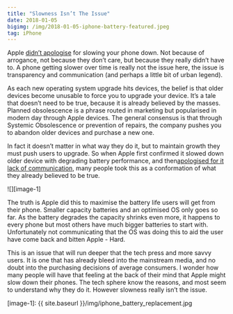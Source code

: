 ```yaml
---
title: "Slowness Isn’t The Issue"
date: 2018-01-05
bigimg: /img/2018-01-05-iphone-battery-featured.jpeg
tag: iPhone
---
```

Apple [didn’t apologise][1] for slowing your phone down. Not because of arrogance, not because they don’t care, but because they really didn’t have to. A phone getting slower over time is really not the issue here, the issue is transparency and communication (and perhaps a little bit of urban legend).

As each new operating system upgrade hits devices, the belief is that older devices become unusable to force you to upgrade your device. It’s a tale that doesn’t need to be true, because it is already believed by the masses. Planned obsolescence is a phrase routed in marketing but popularised in modern day through Apple devices. The general consensus is that through Systemic Obsolescence or prevention of repairs, the company pushes you to abandon older devices and purchase a new one.

In fact it doesn’t matter in what way they do it, but to maintain growth they must push users to upgrade. So when Apple first confirmed it slowed down older device with degrading battery performance, and then[apologised for it lack of communication][2], many people took this as a conformation of what they already believed to be true.

![][image-1]

The truth is Apple did this to maximise the battery life users will get from their phone. Smaller capacity batteries and an optimised OS only goes so far. As the battery degrades the capacity shrinks even more, it happens to every phone but most others have much bigger batteries to start with. Unfortunately not communicating that the OS was doing this to aid the user have come back and bitten Apple - Hard.

This is an issue that will run deeper that the tech press and more savvy users. It is one that has already bleed into the mainstream media, and no doubt into the purchasing decisions of average consumers. I wonder how many people will have that feeling at the back of their mind that Apple might slow down their phones. The tech sphere know the reasons, and most seem to understand why they do it. However slowness really isn’t the issue.

[1]:	https://www.imore.com/why-apple-slows-down-old-iphone-models
[2]:	https://www.apple.com/iphone-battery-and-performance/

[image-1]:	{{ site.baseurl }}/img/iphone_battery_replacement.jpg
